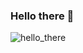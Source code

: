 ### Hello there 👋
![hello_there](https://lh3.googleusercontent.com/proxy/iZwrbOqaoTL0JhX5_WRTYKTVr43ASG2PHRTkhtUkWlfh7huGL4tvMCU_VmAg5IqiEiA1tT2fIzeilc5grXG3oC43yA)
<!--
**lucho-capomolla/lucho-capomolla** is a ✨ _special_ ✨ repository because its `README.md` (this file) appears on your GitHub profile.

Here are some ideas to get you started:

- 🔭 I’m currently working on ...
- 🌱 I’m currently learning ...
- 👯 I’m looking to collaborate on ...
- 🤔 I’m looking for help with ...
- 💬 Ask me about ...
- 📫 How to reach me: ...
- 😄 Pronouns: ...
- ⚡ Fun fact: ...
-->
